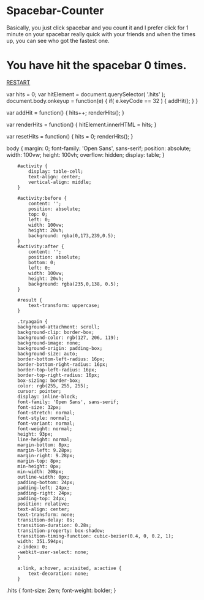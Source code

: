# Spacebar-Counter
Basically, you just click spacebar and you count it and I prefer click for 1 minute on your spacebar really quick with your friends and when the times up, you can see who got the fastest one. 

  <div id="activity">
  <h1 id="counter">You have hit the spacebar <span class="hits">0</span> times.</h1>
  <a href="#" onclick="resetHits()" class="tryagain">RESTART</a>
		</div>

  var hits = 0;
var hitElement = document.querySelector( '.hits' );
document.body.onkeyup = function(e) {
  if( e.keyCode == 32 ) {
    addHit();
  }
}

var addHit = function() {
  hits++;
  renderHits();
}

var renderHits = function() {
  hitElement.innerHTML = hits;
}

var resetHits = function() {
  hits = 0;
  renderHits();
  }

body {
			margin: 0;
			font-family: 'Open Sans', sans-serif;
			position: absolute;
			width: 100vw;
			height: 100vh;
			overflow: hidden;
			display: table;
		}

		#activity {
			display: table-cell;
			text-align: center;
			vertical-align: middle;
		}

		#activity:before {
			content: '';
			position: absolute;
			top: 0;
			left: 0;
			width: 100vw;
			height: 20vh;
			background: rgba(0,173,239,0.5);
		}
		#activity:after {
			content: '';
			position: absolute;
			bottom: 0;
			left: 0;
			width: 100vw;
			height: 20vh;
			background: rgba(235,0,138, 0.5);
		}

		#result {
			text-transform: uppercase;
		}

		.tryagain {
		background-attachment: scroll;
		background-clip: border-box;
		background-color: rgb(127, 206, 119);
		background-image: none;
		background-origin: padding-box;
		background-size: auto;
		border-bottom-left-radius: 16px;
		border-bottom-right-radius: 16px;
		border-top-left-radius: 16px;
		border-top-right-radius: 16px;
		box-sizing: border-box;
		color: rgb(255, 255, 255);
		cursor: pointer;
		display: inline-block;
		font-family: 'Open Sans', sans-serif;
		font-size: 32px;
		font-stretch: normal;
		font-style: normal;
		font-variant: normal;
		font-weight: normal;
		height: 93px;
		line-height: normal;
		margin-bottom: 8px;
		margin-left: 9.28px;
		margin-right: 9.28px;
		margin-top: 8px;
		min-height: 0px;
		min-width: 208px;
		outline-width: 0px;
		padding-bottom: 24px;
		padding-left: 24px;
		padding-right: 24px;
		padding-top: 24px;
		position: relative;
		text-align: center;
		text-transform: none;
		transition-delay: 0s;
		transition-duration: 0.28s;
		transition-property: box-shadow;
		transition-timing-function: cubic-bezier(0.4, 0, 0.2, 1);
		width: 351.594px;
		z-index: 0;
		-webkit-user-select: none;
		}

		a:link, a:hover, a:visited, a:active {
			text-decoration: none;
		}
.hits {
  font-size: 2em;
  font-weight: bolder;
}

